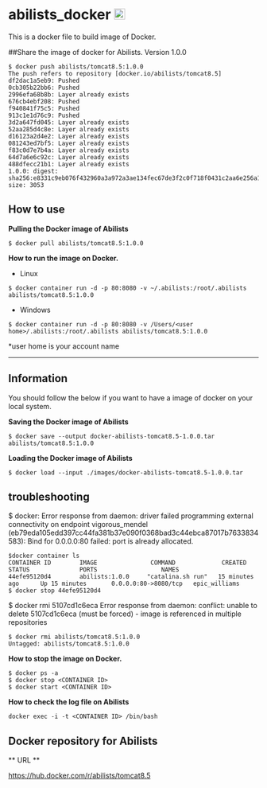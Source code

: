 # abilists_docker <a href="http://www.abilists.com" ><img src="https://github.com/minziappa/abilists_client/blob/master/src/main/webapp/static/apps/img/abilists/logo01.png" height="22" alt="Abilists"></a>

This is a docker file to build image of Docker.

##Share the image of docker for Abilists. Version 1.0.0

```
$ docker push abilists/tomcat8.5:1.0.0
The push refers to repository [docker.io/abilists/tomcat8.5]
df2dac1a5eb9: Pushed 
0cb305b22bb6: Pushed 
2996efa68b8b: Layer already exists 
676cb4ebf208: Pushed 
f940841f75c5: Pushed 
913c1e1d76c9: Pushed 
3d2a647fd045: Layer already exists 
52aa285d4c8e: Layer already exists 
d16123a2d4e2: Layer already exists 
081243ed7bf5: Layer already exists 
f83c0d7e7b4a: Layer already exists 
64d7a6e6c92c: Layer already exists 
488dfecc21b1: Layer already exists 
1.0.0: digest: sha256:e8331c9eb076f432960a3a972a3ae134fec67de3f2c0f718f0431c2aa6e256a1 size: 3053
```

## How to use

**Pulling the Docker image of Abilists**

```
$ docker pull abilists/tomcat8.5:1.0.0
```

**How to run the image on Docker.**
* Linux
```
$ docker container run -d -p 80:8080 -v ~/.abilists:/root/.abilists abilists/tomcat8.5:1.0.0
```
* Windows
```
$ docker container run -d -p 80:8080 -v /Users/<user home>/.abilists:/root/.abilists abilists/tomcat8.5:1.0.0
```
*user home is your account name

---

## Information
You should follow the below if you want to have a image of docker on your local system.

**Saving the Docker image of Abilists**

```
$ docker save --output docker-abilists-tomcat8.5-1.0.0.tar abilists/tomcat8.5:1.0.0
```

**Loading the Docker image of Abilists**

```
$ docker load --input ./images/docker-abilists-tomcat8.5-1.0.0.tar
```

## troubleshooting

$ docker: Error response from daemon: driver failed programming external connectivity on endpoint vigorous_mendel (eb79eda105edd397cc44fa381b37e090f0368bad3c44ebca87017b7633834583): Bind for 0.0.0.0:80 failed: port is already allocated.

```
$docker container ls
CONTAINER ID        IMAGE               COMMAND             CREATED             STATUS              PORTS                  NAMES
44efe95120d4        abilists:1.0.0     "catalina.sh run"   15 minutes ago      Up 15 minutes       0.0.0.0:80->8080/tcp   epic_williams
$ docker stop 44efe95120d4
```

$ docker rmi 5107cd1c6eca
Error response from daemon: conflict: unable to delete 5107cd1c6eca (must be forced) - image is referenced in multiple repositories

```
$ docker rmi abilists/tomcat8.5:1.0.0
Untagged: abilists/tomcat8.5:1.0.0
```

**How to stop the image on Docker.**

```
$ docker ps -a
$ docker stop <CONTAINER ID>
$ docker start <CONTAINER ID>
```

**How to check the log file on Abilists**
```
docker exec -i -t <CONTAINER ID> /bin/bash
```

## Docker repository for Abilists
** URL **

https://hub.docker.com/r/abilists/tomcat8.5
